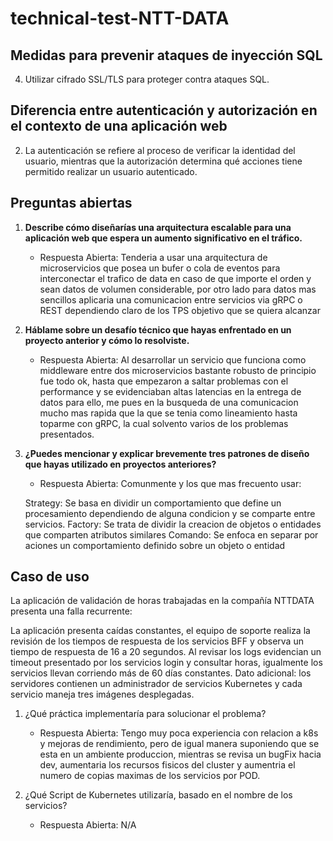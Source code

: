 # technical-test-NTT-DATA

## Medidas para prevenir ataques de inyección SQL

4. Utilizar cifrado SSL/TLS para proteger contra ataques SQL.

## Diferencia entre autenticación y autorización en el contexto de una aplicación web

2. La autenticación se refiere al proceso de verificar la identidad del usuario, mientras que la autorización determina qué acciones tiene permitido realizar un usuario autenticado.

## Preguntas abiertas

1. **Describe cómo diseñarías una arquitectura escalable para una aplicación web que espera un aumento significativo en el tráfico.**
   - Respuesta Abierta:
   Tenderia a usar una arquitectura de microservicios que posea un bufer o cola de eventos para interconectar el trafico de data en caso de que importe el orden y sean datos de volumen considerable, por otro lado para datos mas sencillos aplicaria una comunicacion entre servicios via gRPC o REST dependiendo claro de los TPS objetivo que se quiera alcanzar

2. **Háblame sobre un desafío técnico que hayas enfrentado en un proyecto anterior y cómo lo resolviste.**
   - Respuesta Abierta:
   Al desarrollar un servicio que funciona como middleware entre dos microservicios bastante robusto de principio fue todo ok, hasta que empezaron a saltar problemas con el performance y se evidenciaban altas latencias en la entrega de datos para ello, me pues en la busqueda de una comunicacion mucho mas rapida que la que se tenia como lineamiento hasta toparme con gRPC, la cual solvento varios de los problemas presentados.

3. **¿Puedes mencionar y explicar brevemente tres patrones de diseño que hayas utilizado en proyectos anteriores?**
   - Respuesta Abierta:
   Comunmente y los que mas frecuento usar:

   Strategy: Se basa en dividir un comportamiento que define un procesamiento dependiendo de alguna condicion y se comparte entre servicios.
   Factory: Se trata de dividir la creacion de objetos o entidades que comparten atributos similares
   Comando: Se enfoca en separar por aciones un comportamiento definido sobre un objeto o entidad

## Caso de uso

La aplicación de validación de horas trabajadas en la compañía NTTDATA presenta una falla recurrente:

La aplicación presenta caídas constantes, el equipo de soporte realiza la revisión de los tiempos de respuesta de los servicios BFF y observa un tiempo de respuesta de 16 a 20 segundos. Al revisar los logs evidencian un timeout presentado por los servicios login y consultar horas, igualmente los servicios llevan corriendo más de 60 días constantes. Dato adicional: los servidores contienen un administrador de servicios Kubernetes y cada servicio maneja tres imágenes desplegadas.

1. ¿Qué práctica implementaría para solucionar el problema?
   - Respuesta Abierta:
   Tengo muy poca experiencia con relacion a k8s y mejoras de rendimiento, pero de igual manera suponiendo que se esta en un ambiente produccion, mientras se revisa un bugFix hacia dev, aumentaria los recursos fisicos del cluster y aumentria el numero de copias maximas de los servicios por POD.

2. ¿Qué Script de Kubernetes utilizaría, basado en el nombre de los servicios?
   - Respuesta Abierta:
   N/A
